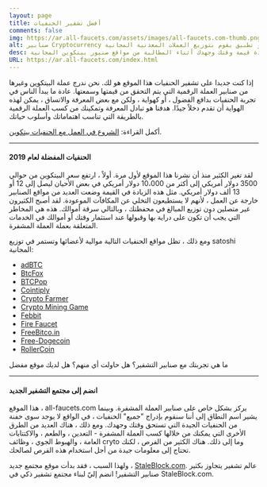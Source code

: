 ```yaml
---
layout: page
title: أفضل تشفير الحنفيات
comments: false
img: https://ar.all-faucets.com/assets/images/all-faucets.com-thumb.png
alt: صنابير Cryptocurrency هي أنظمة مكافأة في شكل موقع ويب أو تطبيق يقوم بتوزيع العملات المعدنية المجانية.
desc: إذا كنت جديدا على تشفير الحنفيات هذا الموقع هو لك. تعرّف على كيفية زيادة قيمة وقتك وجهدك أثناء المطالبة من مواقع صنبور بيتكوين المجانية.
URL: https://ar.all-faucets.com/index.html
---
```

<link rel="stylesheet" href="https://cdnjs.cloudflare.com/ajax/libs/normalize/5.0.0/normalize.min.css">

إذا كنت جديدا على تشفير الحنفيات هذا الموقع هو لك. نحن ندرج عملة البيتكوين وغيرها من صنابير العملة الرقمية التي يتم التحقق من قيمتها وسمعتها. عادة ما يبدأ الناس في تجربة الحنفيات بدافع الفضول ، أو كهواية ، ولكن مع بعض المعرفة والاتساق ، يمكن لهذه الهواية أن تقدم دخلاً جيدًا. هدفنا هو تبادل المعرفة وتمكينك من كسب العملة الرقمية بالطريقة التي تناسب اهتماماتك وأسلوب حياتك.

أكمل القراءة: <a href="https://ar.all-faucets.com/daily/2019/12/12/index.html">الشروع في العمل مع الحنفيات بيتكوين</a>.

---
#### الحنفيات المفضلة لعام 2019

لقد تغير الكثير منذ أن نشرنا هذا الموقع لأول مرة. أولاً ، ارتفع سعر البيتكوين من حوالي 3500 دولار أمريكي إلى أكثر من 10،000 دولار أمريكي في بعض الأحيان ليصل إلى 12 أو 13 ألف دولار أمريكي. مثل هذه الزيادة في القيمة وضعت العديد من مواقع الصنابير خارجة عن العمل ، لأنهم لا يستطيعون التخلي عن المكافآت الموعودة. لقد أصبح الكثيرون غير متصلين دون توزيع المبالغ في محفظتك ، وبالتالي سرقة أموالك. هذه هي المخاطر التي يجب أن تكون على دراية بها وقبولها عند استثمار وقتك أو أموالك في الخدمات المتعلقة بعملة العملة المشفرة.

ومع ذلك ، تظل مواقع الحنفيات التالية موالية لأعضائها وتستمر في توزيع satoshi المجانية:

- <a href="http://bit.ly/www-adbtc" target="_blank">adBTC</a>
- <a href="http://bit.ly/www-btcfox" target="_blank">BtcFox</a>
- <a href="http://bit.ly/www-btcpop" target="_blank">BTCPop</a>
- <a href="http://bit.ly/www-cointiply" target="_blank">Cointiply</a>
- <a href="http://bit.ly/www-cryptofarmer" target="_blank">Crypto Farmer</a>
- <a href="http://bit.ly/www-cryptomininggame" target="_blank">Crypto Mining Game</a>
- <a href="http://bit.ly/www-febbit" target="_blank">Febbit</a>
- <a href="http://bit.ly/www-firefaucet" target="_blank">Fire Faucet</a>
- <a href="http://bit.ly/www-freebitcoin" target="_blank">FreeBitco.in</a>
- <a href="http://bit.ly/www-free-dogecoin" target="_blank">Free-Dogecoin</a>
- <a href="http://bit.ly/www-rollercoin" target="_blank">RollerCoin</a>

ما هي تجربتك مع صنابير التشفير؟ هل حاولت أي منهم؟ هل لديك موقع مفضل

<div id="commento"></div>
<script src="https://cdn.commento.io/js/commento.js"></script>

---
#### انضم إلى مجتمع التشفير الجديد

هذا الموقع ، all-faucets.com يركز بشكل خاص على صنابير العملة المشفرة. وبينما يشير اسم النطاق إلى أننا سنقوم بإدراج "جميع" الحنفيات ، في الواقع لا يوجد سوى حفنة من الحنفيات الجيدة التي تستحق وقتك وجهدك. ومع ذلك ، هناك العديد من الطرق الأخرى التي يمكنك من خلالها كسب العملة المشفرة - التعدين ، والطعم ، والاكتتابات العامة ، والهبوط الجوي ، وظائف cryto وما إلى ذلك. هناك الكثير من الفرص ، لكنك تحتاج إلى معلومات جيدة من أجل استخدام هذه الفرص لصالحك.

ولهذا السبب ، فقد بدأت موقع مجتمع جديد ، <a href="https://www.staleblock.com/" target="_blank">StaleBlock.com</a>. عالم تشفير يتجاوز بكثير صنابير التشفير! انضم إليّ لبناء مجتمع تشفير ذكي في StaleBlock.com.
